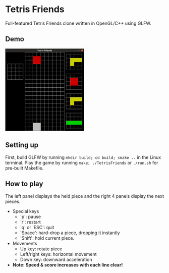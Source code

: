 # Tetris Friends

Full-featured Tetris Friends clone written in OpenGL/C++ using GLFW.

## Demo

<img src="media/tetris.gif" alt="TetrisFriends demo" width="250"/>

## Setting up

First, build GLFW by running ```mkdir build; cd build; cmake ..``` in the Linux terminal. Play the game by running ```make; ./TetrisFriends``` or ```./run.sh``` for pre-built Makefile.

## How to play
The left panel displays the held piece and the right 4 panels display the next pieces.
- Special keys
  - 'p': pause
  - 'r': restart
  - 'q' or 'ESC': quit
  - 'Space': hard-drop a piece, dropping it instantly
  - 'Shift': hold current piece.
- Movements
  - Up key: rotate piece
  - Left/right keys: horizontal movement
  - Down key: downward acceleration
- **Note: Speed & score increases with each line clear!**
